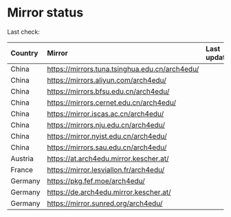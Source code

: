 <script src="./time.js"></script>
# Mirror status
Last check: <script type="text/javascript">localize(1731594065.86094);</script>

|Country|Mirror|Last update|
|:------|:-----|:----------|
|China|https://mirrors.tuna.tsinghua.edu.cn/arch4edu/|<script type="text/javascript">localize(1731566567);</script>|
|China|https://mirrors.aliyun.com/arch4edu/|<script type="text/javascript">localize(1731566567);</script>|
|China|https://mirrors.bfsu.edu.cn/arch4edu/|<script type="text/javascript">localize(1731523556);</script>|
|China|https://mirrors.cernet.edu.cn/arch4edu/|<script type="text/javascript">localize(1731566567);</script>|
|China|https://mirror.iscas.ac.cn/arch4edu/|<script type="text/javascript">localize(1731566567);</script>|
|China|https://mirrors.nju.edu.cn/arch4edu/|<script type="text/javascript">localize(1731480105);</script>|
|China|https://mirror.nyist.edu.cn/arch4edu/|<script type="text/javascript">localize(1731566567);</script>|
|China|https://mirrors.sau.edu.cn/arch4edu/|<script type="text/javascript">localize(1729319991);</script>|
|Austria|https://at.arch4edu.mirror.kescher.at/|<script type="text/javascript">localize(1731566567);</script>|
|France|https://mirror.lesviallon.fr/arch4edu/|<script type="text/javascript">localize(1731566567);</script>|
|Germany|https://pkg.fef.moe/arch4edu/|<script type="text/javascript">localize(1731566567);</script>|
|Germany|https://de.arch4edu.mirror.kescher.at/|<script type="text/javascript">localize(1731566567);</script>|
|Germany|https://mirror.sunred.org/arch4edu/|<script type="text/javascript">localize(1731566567);</script>|

<script src="./tablefilter/tablefilter.js"></script>
<script src="./table.js"></script>